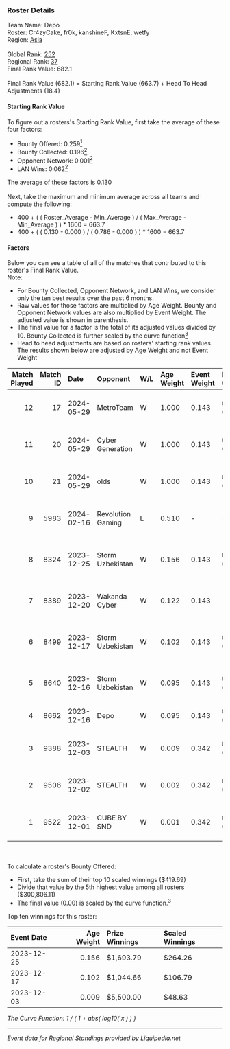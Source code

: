 ### Roster Details<br />
Team Name: Depo<br />
Roster: Cr4zyCake, fr0k, kanshineF, KxtsnE, wetfy<br />
Region: [Asia]( ../standings_asia.md)<br />
<br />
Global Rank: [252](../standings_global.md)<br />
Regional Rank: [37]( ../standings_asia.md)<br />
Final Rank Value:  682.1<br />
<br />
Final Rank Value (682.1) = Starting Rank Value (663.7) + Head To Head Adjustments (18.4)<br />

#### Starting Rank Value<br />
To figure out a rosters's Starting Rank Value, first take the average of these four factors:<br />
- Bounty Offered: 0.259[<sup>1</sup>](#table2)
- Bounty Collected: 0.196[<sup>2</sup>](#table1)
- Opponent Network: 0.001[<sup>2</sup>](#table1)
- LAN Wins: 0.062[<sup>2</sup>](#table1)

The average of these factors is 0.130<br />
<br />
Next, take the maximum and minimum average across all teams and compute the following:<br />
- 400 + ( ( Roster_Average - Min_Average ) / ( Max_Average - Min_Average ) ) * 1600 = 663.7
- 400 + ( ( 0.130 - 0.000 ) / ( 0.786 - 0.000 ) ) * 1600 = 663.7


#### Factors<br />
Below you can see a table of all of the matches that contributed to this roster's Final Rank Value.<br />
Note:<br />

- For Bounty Collected, Opponent Network, and LAN Wins, we consider only the ten best results over the past 6 months.
- Raw values for those factors are multiplied by Age Weight. Bounty and Opponent Network values are also multiplied by Event Weight. The adjusted value is shown in parenthesis.
- The final value for a factor is the total of its adjusted values divided by 10. Bounty Collected is further scaled by the curve function[<sup>3</sup>](#curveFunction)
- Head to head adjustments are based on rosters' starting rank values. The results shown below are adjusted by Age Weight and not Event Weight
<span id="table1"></span><br />


| Match Played | Match ID | Date       | Opponent          | W/L | Age Weight | Event Weight | Bounty Collected | Opponent Network | LAN Wins  | H2H Adj. | Roster                                           |
| -: | -: | :- | :- | :- | :- | :- | :- | :- | :- | -: | :- |
|           12 |       17 | 2024-05-29 | MetroTeam         | W   | 1.000      | 0.143        | 0.000 (0.000)    | 0.000 (0.000)    | 0 (0.000) |     5.78 | Cr4zyCake, fr0k, kanshineF, KxtsnE, wetfy        |
|           11 |       20 | 2024-05-29 | Cyber Generation  | W   | 1.000      | 0.143        | 0.000 (0.000)    | 0.028 (0.004)    | 0 (0.000) |     5.65 | Cr4zyCake, fr0k, kanshineF, KxtsnE, wetfy        |
|           10 |       21 | 2024-05-29 | olds              | W   | 1.000      | 0.143        | 0.000 (0.000)    | 0.055 (0.008)    | -         |     9.96 | Cr4zyCake, fr0k, kanshineF, KxtsnE, wetfy        |
|            9 |     5983 | 2024-02-16 | Revolution Gaming | L   | 0.510      | -            | -                | -                | -         |   -11.80 | Hitori, kanshineF, KxtsnE, unicum, wetfy         |
|            8 |     8324 | 2023-12-25 | Storm Uzbekistan  | W   | 0.156      | 0.143        | 0.015 (0.000)    | 0.036 (0.001)    | 1 (0.156) |     3.13 | BEASTOFEAST, CEKKA, dARkjezz, hawachi, uRuRuRkiN |
|            7 |     8389 | 2023-12-20 | Wakanda Cyber     | W   | 0.122      | 0.143        | -                | 0.000 (0.000)    | 1 (0.122) |     0.70 | captoun, du6ai, FERGANAA, frist4f, LightFeeling  |
|            6 |     8499 | 2023-12-17 | Storm Uzbekistan  | W   | 0.102      | 0.143        | 0.015 (0.000)    | 0.036 (0.001)    | 1 (0.102) |     2.06 | BEASFOFEAST, CEKKA, dARkjezz, hawachi, uRuRuRkiN |
|            5 |     8640 | 2023-12-16 | Storm Uzbekistan  | W   | 0.095      | 0.143        | 0.015 (0.000)    | 0.036 (0.000)    | 1 (0.095) |     1.94 | fr0k, Hitori, icyvlone, kanshineF, wetfy         |
|            4 |     8662 | 2023-12-16 | Depo              | W   | 0.095      | 0.143        | 0.000 (0.000)    | -                | 1 (0.095) |     0.82 | aokah1ka, KxtsnE, lordsei, teygu, unicum         |
|            3 |     9388 | 2023-12-03 | STEALTH           | W   | 0.009      | 0.342        | 0.000 (0.000)    | 0.000 (0.000)    | 1 (0.009) |     0.10 | Gilzera, Goodlikee, ner, R3LiFw0w, shiawase777   |
|            2 |     9506 | 2023-12-02 | STEALTH           | W   | 0.002      | 0.342        | 0.000 (0.000)    | 0.000 (0.000)    | 1 (0.002) |     0.02 | fr0k, Hitori, icyvlone, kanshineF, wetfy         |
|            1 |     9522 | 2023-12-01 | CUBE BY SND       | W   | 0.001      | 0.342        | 0.002 (0.000)    | 0.027 (0.000)    | 1 (0.001) |     0.02 | alkarenn, dosikzz, OxygeN, rinn, syph0           |

<br />
<span id="table2"></span><br />
To calculate a roster's Bounty Offered:<br />

- First, take the sum of their top 10 scaled winnings ($419.69)
- Divide that value by the 5th highest value among all rosters ($300,806.11)
- The final value (0.00) is scaled by the curve function.[<sup>3</sup>](#curveFunction)

Top ten winnings for this roster:<br />

| Event Date | Age Weight | Prize Winnings | Scaled Winnings |
| :- | -: | :- | :- |
| 2023-12-25 |      0.156 | $1,693.79      | $264.26         |
| 2023-12-17 |      0.102 | $1,044.66      | $106.79         |
| 2023-12-03 |      0.009 | $5,500.00      | $48.63          |


<span id="curveFunction"></span>_The Curve Function: 1 / ( 1 + abs( log10( x ) ) )_<br />

---
_Event data for Regional Standings provided by Liquipedia.net_<br />
